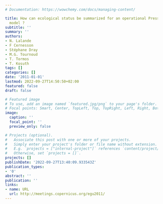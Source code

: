 ```yaml
---
# Documentation: https://wowchemy.com/docs/managing-content/

title: How can ecological status be summarized for an operational Pressures/States
  model ?
subtitle: ''
summary: ''
authors:
- N. Lalande
- F Cernesson
- Stéphane Dray
- M.G. Tournoud
- T. Tormos
- T. Kosuth
tags: []
categories: []
date: '2011-01-01'
lastmod: 2022-09-27T14:50:50+02:00
featured: false
draft: false

# Featured image
# To use, add an image named `featured.jpg/png` to your page's folder.
# Focal points: Smart, Center, TopLeft, Top, TopRight, Left, Right, BottomLeft, Bottom, BottomRight.
image:
  caption: ''
  focal_point: ''
  preview_only: false

# Projects (optional).
#   Associate this post with one or more of your projects.
#   Simply enter your project's folder or file name without extension.
#   E.g. `projects = ["internal-project"]` references `content/project/deep-learning/index.md`.
#   Otherwise, set `projects = []`.
projects: []
publishDate: '2022-09-27T13:40:09.933543Z'
publication_types:
- '0'
abstract: ''
publication: ''
links:
- name: URL
  url: http://meetings.copernicus.org/egu2011/
---
```

